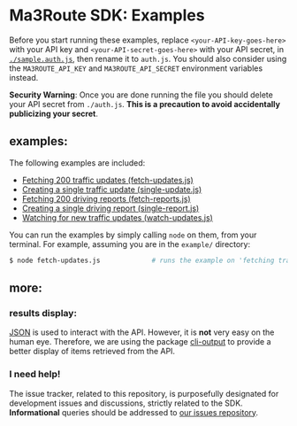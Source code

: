 # Ma3Route SDK: Examples

Before you start running these examples, replace `<your-API-key-goes-here>`
with your API key and `<your-API-secret-goes-here>` with your API secret,
in [`./sample.auth.js`][auth-file], then rename it to `auth.js`.
You should also consider using the `MA3ROUTE_API_KEY` and
`MA3ROUTE_API_SECRET` environment variables instead.

**Security Warning**: Once you are done running the file you should delete
your API secret from `./auth.js`. **This is a precaution to avoid
accidentally publicizing your secret**.


## examples:

The following examples are included:

* [Fetching 200 traffic updates (fetch-updates.js)][fetch-updates]
* [Creating a single traffic update (single-update.js)][single-update]
* [Fetching 200 driving reports (fetch-reports.js)][fetch-reports]
* [Creating a single driving report (single-report.js)][single-report]
* [Watching for new traffic updates (watch-updates.js)][watch-updates]

You can run the examples by simply calling `node` on them, from
your terminal. For example, assuming you are in the `example/` directory:

```bash
$ node fetch-updates.js             # runs the example on 'fetching traffic updates'
```


## more:

### results display:

[JSON][json] is used to interact with the API. However, it is
**not** very easy on the human eye. Therefore, we are using
the package [cli-output][out] to provide a better display of
items retrieved from the API.

### I need help!

The issue tracker, related to this repository, is purposefully designated
for development issues and discussions, strictly related to the SDK.
**Informational** queries should be addressed to
[our issues repository][issues-repo].


[auth-file]:https://github.com/Ma3Route/node-sdk/examples/sample.auth.js
[fetch-updates]:https://github.com/Ma3Route/node-sdk/examples/fetch-updates.js
[single-update]:https://github.com/Ma3Route/node-sdk/examples/single-update.js
[fetch-reports]:https://github.com/Ma3Route/node-sdk/examples/fetch-reports.js
[single-report]:https://github.com/Ma3Route/node-sdk/examples/single-report.js
[watch-updates]:https://github.com/Ma3Route/node-sdk/examples/watch-update.js

[json]:http://json.org/
[out]:https://npmjs.com/package/cli-output
[issues-repo]:https://github.com/Ma3Route/issues
